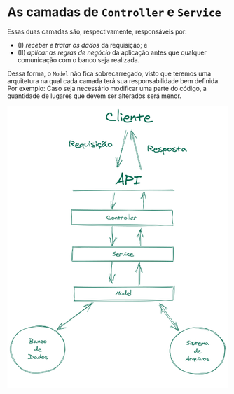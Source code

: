 # As camadas de `Controller` e `Service`
Essas duas camadas são, respectivamente, responsáveis por:
- (I) *receber e tratar os dados* da requisição; e 
- (II) *aplicar as regras de negócio* da aplicação antes que qualquer comunicação com o banco seja realizada.

Dessa forma, o `Model` não fica sobrecarregado, visto que teremos uma arquitetura na qual cada camada terá sua responsabilidade bem definida. Por exemplo: Caso seja necessário modificar uma parte do código, a quantidade de lugares que devem ser alterados será menor.

<img src="../img/../../img/diagrama-msc.png">

